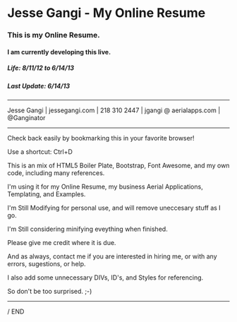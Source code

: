 Jesse Gangi - My Online Resume
==========

<h3>This is my Online Resume.</h3>

<h4>I am currently developing this live.</h4>

<h5>Life: 8/11/12 to 6/14/13</h5>

<h5>Last Update: 6/14/13</h5>

***

Jesse Gangi | jessegangi.com | 218 310 2447 | jgangi @ aerialapps.com | @Ganginator

***

<p>Check back easily by bookmarking this in your favorite browser!</p>

Use a shortcut: Ctrl+D

This is an mix of HTML5 Boiler Plate, Bootstrap, Font Awesome, and my own code, including many references.

I'm using it for my Online Resume, my business Aerial Applications, Templating, and Examples.

I'm Still Modifying for personal use, and will remove uneccesary stuff as I go.

I'm Still considering minifying eveything when finished.

Please give me credit where it is due.

And as always, contact me if you are interested in hiring me, or with any errors, sugestions, or help.

I also add some unnecessary DIVs, ID's, and Styles for referencing.

So don't be too surprised. ;-)

***

/ END